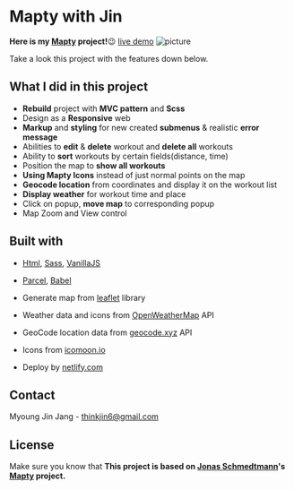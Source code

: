 # Mapty with Jin

**Here is my [Mapty](https://mapty-jin.netlify.app) project!**:wink: [live demo](https://mapty-jin.netlify.app)
![picture](./src/img/mapty.png)

Take a look this project with the features down below. 


## What I did in this project

- **Rebuild** project with **MVC pattern** and **Scss**
- Design as a **Responsive** web 
- **Markup** and **styling** for new created **submenus** & realistic **error message**
- Abilities to **edit** & **delete** workout and **delete all** workouts
- Ability to **sort** workouts by certain fields(distance, time)
- Position the map to **show all workouts**
- **Using Mapty Icons** instead of just normal points on the map
- **Geocode location** from coordinates and display it on the workout list
- **Display weather** for workout time and place 
- Click on popup, **move map** to corresponding popup
- Map Zoom and View control


## Built with

- [Html](https://html.com/), [Sass](https://sass-lang.com/), [VanillaJS](https://www.javascript.com/)
- [Parcel](https://parceljs.org/), [Babel](https://babeljs.io/)

- Generate map from [leaflet](https://leafletjs.com/) library
- Weather data and icons from [OpenWeatherMap](https://openweathermap.org/) API
- GeoCode location data from [geocode.xyz](https://geocode.xyz/) API
- Icons from [icomoon.io](https://icomoon.io/)
- Deploy by [netlify.com](https://www.netlify.com/)


## Contact

Myoung Jin Jang - [thinkjin6@gmail.com](https://www.google.com/gmail/about/)

## License

Make sure you know that **This project is based on [Jonas Schmedtmann](https://github.com/jonasschmedtmann)'s [Mapty](https://mapty.netlify.app/) project.**
